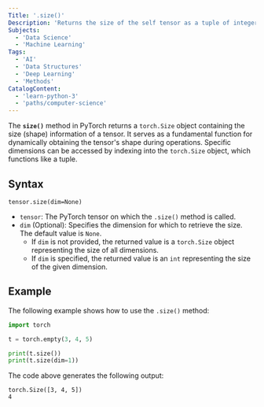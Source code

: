 ```yaml
---
Title: '.size()'
Description: 'Returns the size of the self tensor as a tuple of integers.'
Subjects:
  - 'Data Science'
  - 'Machine Learning'
Tags:
  - 'AI'
  - 'Data Structures'
  - 'Deep Learning'
  - 'Methods'
CatalogContent:
  - 'learn-python-3'
  - 'paths/computer-science'
---
```


The **`size()`** method in PyTorch returns a `torch.Size` object containing the size (shape) information of a tensor. It serves as a fundamental function for dynamically obtaining the tensor's shape during operations. Specific dimensions can be accessed by indexing into the `torch.Size` object, which functions like a tuple.

## Syntax

```pseudo
tensor.size(dim=None)
```

- `tensor`: The PyTorch tensor on which the `.size()` method is called.
- `dim` (Optional): Specifies the dimension for which to retrieve the size. The default value is `None`.
  - If `dim` is not provided, the returned value is a `torch.Size` object representing the size of all dimensions.
  - If `dim` is specified, the returned value is an `int` representing the size of the given dimension.

## Example

The following example shows how to use the `.size()` method:

```py
import torch

t = torch.empty(3, 4, 5)

print(t.size())
print(t.size(dim=1))
```

The code above generates the following output:

```shell
torch.Size([3, 4, 5])
4
```
